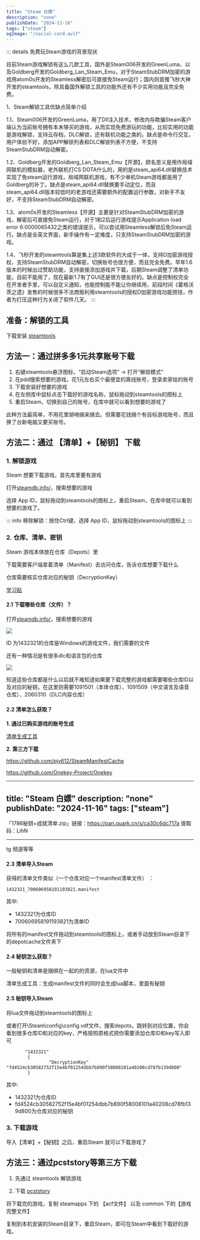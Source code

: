 ```yaml
---
title: "Steam 白嫖"
description: "none"
publishDate: "2024-11-16"
tags: ["steam"]
ogImage: "/social-card.avif"
---
```


<!-- more --> 



::: details 免费玩Steam游戏的背景现状

目前Steam游戏解锁有这么几款工具，国外是Steam006开发的GreenLuma、以及Goldberg开发的Goldberg_Lan_Steam_Emu，对于SteamStubDRM加密的游戏用atom0s开发的Steamless解密后可直接免Steam运行；国内则首推飞秒大神开发的steamtools，除具备国外解锁工具的功能外还有不少实用功能且完全免费。

1、Steam解锁工具优缺点简单介绍

1.1、Steam006开发的GreenLuma，用了Dll注入技术，修改内存欺骗Steam客户端认为当前账号拥有本未够买的游戏，从而实现免费游玩的功能，比较实用的功能是游戏解锁，支持云存档，DLC解锁，还有联机功能之类的。缺点是命令行交互，用户体验不好，添加APP解锁列表和DLC解锁列表不方便，不支持SteamStubDRM自动解密。

1.2、Goldberg开发的Goldberg_Lan_Steam_Emu【开源】，顾名思义是用作局域网联机的模拟器，老外联机打CS DOTA什么的，用的是steam_api64.dll替换技术实现了免steam运行游戏，局域网联机游戏，有不少单机Steam游戏都是用了Goldberg的补丁。缺点是steam_api64.dll替换要手动定位，而且steam_api64.dll版本较低时的老游戏还需要额外的配置运行参数，对新手不友好，不支持SteamStubDRM自动解密。

1.3、atom0s开发的Steamless【开源】主要是针对SteamStubDRM加密的游戏，解密后可直接免Steam运行，对于1和2后运行游戏提示Application load error 6:0000065432之类的错误提示，可以尝试用Steamless解锁后免Steam运行。缺点是全英文界面，新手操作有一定难度，只支持SteamStubDRM加密的游戏。

1.4、飞秒开发的steamtools算是集上述3款软件的大成于一体，支持D加密游戏授权，支持SteamStubDRM自动解密，切换账号也很方便，而且完全免费。早年1.6版本的时候出过赞助功能，支持直接添加游戏并下载，后期Steam调整了清单功能，目前不能用了，现在最新1.7有了GUI还是很方便友好的。缺点是控制权完全在开发者手里，可以自定义通知，也能控制能不能让你继续用，前段时间《霍格沃茨之遗》发售的时候很多不法商贩利用steamtools的授权D加密游戏功能捞钱，作者为打压这种行为关闭了软件几天。
::: 

## 准备：解锁的工具

下载安装 [steamtools](https://www.steamtools.net/) 

## 方法一：通过拼多多1元共享账号下载

1. 右键steamtools悬浮图标，“启动Steam选项” -> 打开“解锁模式”
2. 在pdd搜索想要的游戏，花1元左右买个最便宜的离线账号，登录卖家给的账号
3. 下载安装好想要的游戏
4. 在左侧库中鼠标点击下载好的游戏名称，鼠标拖动到steamtools的图标上
5. 重启Steam，切换到自己的账号，在库中就可以看到想要的游戏了

此种方法最简单，不用花里胡哨搞来搞去。但需要花钱搞个有目标游戏账号，而且换了台新电脑又要买账号。

## 方法二：通过 【清单】+【秘钥】 下载

### 1. 解锁游戏

Steam 想要下载游戏，首先库里要有游戏

打开[steamdb.info/](https://steamdb.info/)，搜索想要的游戏

选择 App ID，鼠标拖动到steamtools的图标上，重启Steam，在库中就可以看到想要的游戏了。

::: info 
移除解锁：按住Ctrl键，选择 App ID，鼠标拖动到steamtools的图标上
:::

### 2. 仓库、清单、密钥

Steam 游戏本体放在仓库（Depots）里

下载需要客户端拿着清单（Manifest）去访问仓库，告诉仓库想要下载什么

仓库需要核实仓库对应的秘钥（DecryptionKey）

[学习贴](https://bbs.steamtools.net/forum.php?mod=viewthread&tid=11117&extra=page%3D1)

#### 2.1 下载哪些仓库（文件）？

打开[steamdb.info/](https://steamdb.info/)，搜索想要的游戏

![](https://i.730307.xyz//202411160140845.avif)

ID 为1432321的仓库是Windows的游戏文件，我们需要的文件

还有一种情况是有很多dlc和语言包的仓库

![](https://i.730307.xyz//202411160145174.avif)

知道这些仓库都是什么以后就不难知道如果要下载完整的游戏都需要哪些仓库ID以及对应的秘钥，在这里则需要1091501（本体仓库）、1091509（中文语言及语音仓库）、2060310（DLC内容仓库）

#### 2.2 清单怎么获取？

**1. 通过已购买游戏的账号生成**

[清单生成工具](https://bbs.steamtools.net/forum.php?mod=viewthread&tid=16732&highlight=%E6%B8%85%E5%8D%95%E7%94%9F%E6%88%90)


**2. 第三方下载**

https://github.com/pjy612/SteamManifestCache 

https://github.com/Onekey-Project/Onekey 

---
title: "Steam 白嫖"
description: "none"
publishDate: "2024-11-16"
tags: ["steam"]
---

「1786秘钥+成就清单.zip」链接：https://pan.quark.cn/s/ca30c6dc717a  提取码：LihN

---

tg 频道等等

#### 2.3 清单导入Steam

获得的清单文件类似（一个仓库对应一个manifest清单文件） ：

`1432321_700606958191193821.manifest`

其中:
- 1432321为仓库ID
- 700606958191193821为清单ID

将所有的manifest文件拖动到steamtools的图标上，或者手动放到Steam目录下的depotcache文件夹下

#### 2.4 秘钥怎么获取？

一般秘钥和清单是捆绑在一起的的资源，在lua文件中

清单生成工具：生成manifest文件的同时会生成lua脚本，里面有秘钥

#### 2.5 秘钥导入Steam

将lua文件拖动到steamtools的图标上

或者打开\Steam\config\config.vdf文件，搜索depots，跳转到对应位置，你会看到很多仓库ID和对应的key，严格按照原格式把你需要添加仓库ID和key写入即可

```
       "1432321"
        {
                "DecryptionKey" "fd4524cb30582752f15e4bf01254dbb7b890f58008101a40208cd78fb139d800"
        }
```

其中:
- 1432321为仓库ID
- fd4524cb30582752f15e4bf01254dbb7b890f58008101a40208cd78fb139d800为仓库对应的秘钥

### 3. 下载游戏

导入【清单】+【秘钥】之后，重启Steam 就可以下载游戏了


## 方法三：通过pcststory等第三方下载

1. 先通过 steamtools 解锁游戏

2. 下载 [pcststory](https://pcstory.fun/) 

将下载完的游戏，复制 steamapps 下的 【acf文件】 以及 common 下的【游戏完整文件】

复制到本机安装的Steam目录下，重启Steam，即可在Steam中看到下载好的游戏。